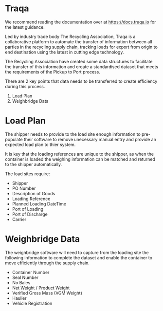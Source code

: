 # Traqa

We recommend reading the documentation over at https://docs.traqa.io for the latest guidance.

Led by industry trade body The Recycling Association, Traqa is a collaborative platform to automate the transfer of information between all parties in the recycling supply chain, tracking loads for export from origin to end destination using the latest in cutting edge technology.

The Recycling Association have created some data structures to facilitate the transfer of this information and create a standardised dataset that meets the requirements of the Pickup to Port process.

There are 2 key points that data needs to be transferred to create efficiency during this process.

1. Load Plan
2. Weighbridge Data

# Load Plan 

The shipper needs to provide to the load site enough information to pre-populate their software to remove unecessary manual entry and provide an expected load plan to thier system.

It is key that the loading references are unique to the shipper, as when the container is loaded the weighing information can be matched and returned to the shipper automatically.

The load sites require:

* Shipper
* PO Number
* Description of Goods 
* Loading Reference
* Planned Loading DateTime
* Port of Loading 
* Port of Discharge
* Carrier

# Weighbridge Data 

The weighbridge software will need to capture from the loading site the following information to complete the dataset and enable the container to move efficiently through the supply chain.

* Container Number
* Seal Number
* No Bales
* Net Weight / Product Weight 
* Verified Gross Mass (VGM Weight)
* Haulier 
* Vehicle Registration




